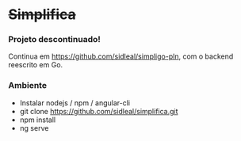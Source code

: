 # ~~Simplifica~~ 

### Projeto descontinuado! 
Continua em https://github.com/sidleal/simpligo-pln, com o backend reescrito em Go.

### Ambiente
 * Instalar nodejs / npm / angular-cli
 * git clone https://github.com/sidleal/simplifica.git
 * npm install
 * ng serve
 
